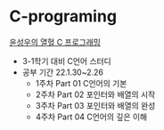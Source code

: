 # C-programing
[윤성우의 열혈 C 프로그래밍](https://search.shopping.naver.com/book/catalog/32466644395?NaPm=ct%3Dldhdtlag%7Cci%3D1ee778a966601be435b5aa0c60557013592860ba%7Ctr%3Dboksl1%7Csn%3D95694%7Chk%3D8db05d210bb25f268da8206d947c86278ddaccd4)

- 3-1학기 대비 C언어 스터디
- 공부 기간 22.1.30~2.26 
  - 1주차 Part 01 C언어의 기본
  - 2주차 Part 02 포인터와 배열의 시작
  - 3주차 Part 03 포인터와 배열의 완성
  - 4주차 Part 04 C언어의 깊은 이해
